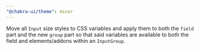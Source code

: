 ```yaml
---
"@chakra-ui/theme": minor
---
```


Move all `Input` size styles to CSS variables and apply them to both the `field`
part and the new `group` part so that said variables are available to both the
field and elements/addons within an `InputGroup`.
